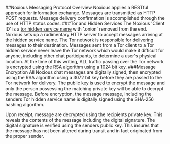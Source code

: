 ##Noxious Messaging Protocol Overview
Noxious applies a RESTful approach for information exchange.  Messages are
transmitted as HTTP POST requests.  Message delivery confirmation is accomplished
through the use of HTTP status codes.
###Tor and Hidden Services
The Noxious 'Client ID' is a [tor hidden service name](https://trac.torproject.org/projects/tor/wiki/doc/HiddenServiceNames)
with '.onion' removed from the end.  Noxious sets up a rudimentary HTTP server
to accept messages arriving at the hidden service name.  The Tor network is responsible
for delivering messages to their destination.  Messages sent from a Tor client
to a Tor hidden service never leave the Tor network which would make it difficult
for anyone, including other chat participants, to determine a user's physical
location.  At the time of this writing, ALL traffic passing over the Tor network
is encrypted using the RSA algorithm using a 1024 bit key.
###Message Encryption
All Noxious chat messages are digitally signed, then encrypted using the RSA
algorithm using a 3072 bit key before they are passed to the Tor network for
delivery.  The public key is used to encrypt the message and only the person
possessing the matching private key will be able to decrypt the message.  Before
encryption, the message message, including the senders Tor hidden service name
is digitally signed using the SHA-256 hashing algorithm.  

Upon receipt, message are decrypted using the recipients private key.  This
reveals the contents of the message including the digital signature.  The
digital signature is verified using the senders public key.  This insures that
the message has not been altered during transit and in fact originated from the
proper sender.
